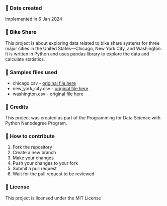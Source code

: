 
### 📆 Date created
Implemented in 6 Jan 2024 

### 🚴 Bike Share
This project is about exploring data related to bike share systems for three major cities in the United States—Chicago, New York City, and Washington. It is written in Python and uses pandas library to explore the data and calculate statistics.

### 📂 Samples files used
- chicago.csv - [original file here](https://www.divvybikes.com/system-data)
- new_york_city.csv - [original file here](https://www.citibikenyc.com/system-data)
- washington.csv - [original file here](https://www.capitalbikeshare.com/system-data)

### 📝 Credits
This project was created as part of the Programming for Data Science with Python Nanodegree Program.

### 📝 How to contribute
1. Fork the repository
2. Create a new branch
3. Make your changes
4. Push your changes to your fork
5. Submit a pull request
6. Wait for the pull request to be reviewed

### 📃 License
This project is licensed under the MIT License